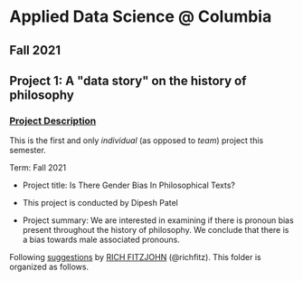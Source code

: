 # Applied Data Science @ Columbia
## Fall 2021
## Project 1: A "data story" on the history of philosophy

### [Project Description](doc/)
This is the first and only *individual* (as opposed to *team*) project this semester. 

Term: Fall 2021

+ Project title: Is There Gender Bias In Philosophical Texts?
+ This project is conducted by Dipesh Patel

+ Project summary: We are interested in examining if there is pronoun bias present throughout the history of philosophy. We conclude that there is a bias towards male associated pronouns.

Following [suggestions](http://nicercode.github.io/blog/2013-04-05-projects/) by [RICH FITZJOHN](http://nicercode.github.io/about/#Team) (@richfitz). This folder is organized as follows.